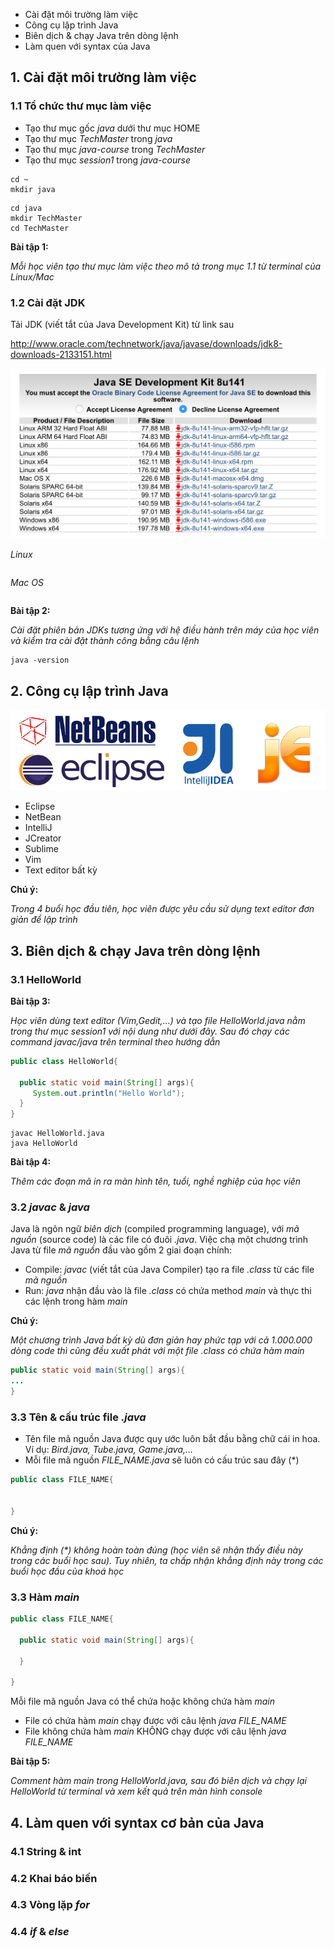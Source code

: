 * Cài đặt môi trường làm việc
* Công cụ lập trình Java
* Biên dịch & chạy Java trên dòng lệnh
* Làm quen với syntax của Java

## 1. Cài đặt môi trường làm việc

### 1.1 Tổ chức thư mục làm việc

* Tạo thư mục gốc *java* dưới thư mục HOME
* Tạo thư mục *TechMaster* trong *java*
* Tạo thư mục *java-course* trong *TechMaster*
* Tạo thư mục *session1* trong *java-course*

```shell
cd ~
mkdir java
```

```shell
cd java
mkdir TechMaster
cd TechMaster
```

__Bài tập 1:__

*Mỗi học viên tạo thư mục làm việc theo mô tả trong mục 1.1 từ terminal của Linux/Mac*

### 1.2 Cài đặt JDK

Tải JDK (viết tắt của Java Development Kit) từ link sau

http://www.oracle.com/technetwork/java/javase/downloads/jdk8-downloads-2133151.html


![JDKs cho các hệ điều hành khác nhau](./materials/oracle_jdks.png)

*Linux*

```shell

```

*Mac OS*

```shell
```


__Bài tập 2:__

*Cài đặt phiên bản JDKs tương ứng với hệ điều hành trên máy của học viên và kiểm tra cài đặt thành công bằng câu lệnh*

```shell
java -version
```

## 2. Công cụ lập trình Java

![](./materials/ides_matrix.png)

* Eclipse
* NetBean
* IntelliJ
* JCreator
* Sublime
* Vim
* Text editor bất kỳ


__Chú ý:__

*Trong 4 buổi học đầu tiên, học viên được yêu cầu sử dụng text editor đơn giản để lập trình*


## 3. Biên dịch & chạy Java trên dòng lệnh

### 3.1 HelloWorld

__Bài tập 3:__

*Học viên dùng text editor (Vim,Gedit,...) và tạo file HelloWorld.java nằm trong thư mục session1 với nội dung như dưới đây. Sau đó chạy các command javac/java trên terminal theo hướng dẫn*

```java
public class HelloWorld{

  public static void main(String[] args){
     System.out.println("Hello World");
  }
}
```

```shell
javac HelloWorld.java
java HelloWorld
```

__Bài tập 4:__

*Thêm các đoạn mã in ra màn hình tên, tuổi, nghề nghiệp của học viên*

### 3.2 *javac* & *java*

Java là ngôn ngữ *biên dịch* (compiled programming language), với *mã nguồn* (source code) là các file có đuôi *.java*. Việc chạ một chương trình Java từ file *mã nguồn* đầu vào gồm 2 giai đoạn chính:

* Compile: *javac* (viết tắt của Java Compiler) tạo ra file *.class* từ các file *mã nguồn*
* Run: *java* nhận đầu vào là file *.class* có chứa method *main* và thực thi các lệnh trong hàm *main*

__Chú ý:__

*Một chương trình Java bất kỳ dù đơn giản hay phức tạp với cả 1.000.000 dòng code thì cũng đều xuất phát với một file *.class* có chứa hàm *main**

```java
public static void main(String[] args){
...
}
```

### 3.3 Tên & cấu trúc file *.java*

* Tên file mã nguồn Java được quy ước luôn bắt đầu bằng chữ cái in hoa. Ví dụ: *Bird.java, Tube.java, Game.java,...*
* Mỗi file mã nguồn *FILE_NAME.java* sẽ luôn có cấu trúc sau đây (*)

```java
public class FILE_NAME{


}
```

__Chú ý:__

*Khẳng định (\*) không hoàn toàn đúng (học viên sẽ nhận thấy điều này trong các buổi học sau). Tuy nhiên, ta chấp nhận khẳng định này trong các buổi học đầu của khoá học*

### 3.3 Hàm *main*

```java
public class FILE_NAME{

  public static void main(String[] args){

  }

}
```

Mỗi file mã nguồn Java có thể chứa hoặc không chứa hàm *main*

* File có chứa hàm *main* chạy được với câu lệnh *java FILE_NAME*
* File không chứa hàm *main* KHÔNG chạy được với câu lệnh *java FILE_NAME*

__Bài tập 5:__

*Comment hàm main trong HelloWorld.java, sau đó biên dịch và chạy lại HelloWorld từ terminal và xem kết quả trên màn hình console*

## 4. Làm quen với syntax cơ bản của Java

### 4.1 String & int

### 4.2 Khai báo biến

### 4.3 Vòng lặp *for*

### 4.4 *if* & *else*


